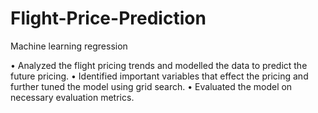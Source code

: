 # Flight-Price-Prediction
Machine learning regression

• Analyzed the flight pricing trends and modelled the data to predict the future pricing.
• Identified important variables that effect the pricing and further tuned the model using grid search.
• Evaluated the model on necessary evaluation metrics.

